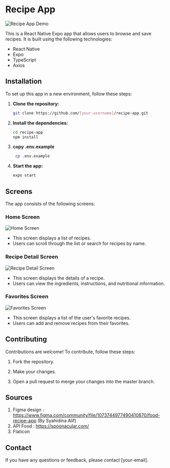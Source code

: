 # Recipe App

![Recipe App Demo](app-screenshot.png)

This is a React Native Expo app that allows users to browse and save recipes. It is built using the following technologies:
- React Native
- Expo
- TypeScript
- Axios

## Installation

To set up this app in a new environment, follow these steps:

1. **Clone the repository:**

    ```bash
    git clone https://github.com/[your-username]/recipe-app.git
    ```

2. **Install the dependencies:**

    ```bash
    cd recipe-app
    npm install
    ```
3. **copy .env.example**
   ```bash
    cp .env.example
   ```

4. **Start the app:**

    ```bash
    expo start
    ```

## Screens

The app consists of the following screens:

### Home Screen

![Home Screen](screenshots/home-screen.png)

- This screen displays a list of recipes.
- Users can scroll through the list or search for recipes by name.

### Recipe Detail Screen

![Recipe Detail Screen](screenshots/recipe-detail-screen.png)

- This screen displays the details of a recipe.
- Users can view the ingredients, instructions, and nutritional information.

### Favorites Screen

![Favorites Screen](screenshots/favorites-screen.png)

- This screen displays a list of the user's favorite recipes.
- Users can add and remove recipes from their favorites.

## Contributing

Contributions are welcome! To contribute, follow these steps:

1. Fork the repository.

2. Make your changes.

3. Open a pull request to merge your changes into the master branch.

## Sources
1. Figma design : https://www.figma.com/community/file/1073744977490410870/food-recipe-app (By Syahidina Alif)
2. API Food : https://spoonacular.com/
3. Flaticon
   

## Contact

If you have any questions or feedback, please contact [your-email].
